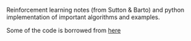 Reinforcement learning notes (from Sutton & Barto) and python implementation of important algorithms and examples.

Some of the code is borrowed from [here](https://github.com/dennybritz/reinforcement-learning)

